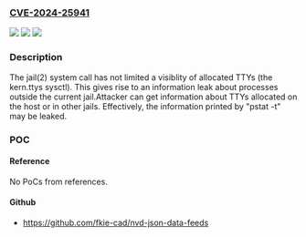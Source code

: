 ### [CVE-2024-25941](https://cve.mitre.org/cgi-bin/cvename.cgi?name=CVE-2024-25941)
![](https://img.shields.io/static/v1?label=Product&message=FreeBSD&color=blue)
![](https://img.shields.io/static/v1?label=Version&message=14.0-RELEASE%3C%20p5%20&color=brighgreen)
![](https://img.shields.io/static/v1?label=Vulnerability&message=n%2Fa&color=brighgreen)

### Description

The jail(2) system call has not limited a visiblity of allocated TTYs (the kern.ttys sysctl).  This gives rise to an information leak about processes outside the current jail.Attacker can get information about TTYs allocated on the host or in other jails.  Effectively, the information printed by "pstat -t" may be leaked.

### POC

#### Reference
No PoCs from references.

#### Github
- https://github.com/fkie-cad/nvd-json-data-feeds


